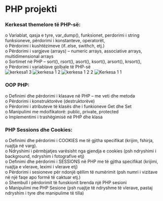 # PHP projekti

### Kerkesat themelore të PHP-së: 
o Variablat, qasja e tyre, var_dump(), funksionet, perdorimi i string funksioneve, përdorimi i konstanteve, operatorët, <br>
o Përdorimi i kushtëzimeve (if..else, swithch, etj.)  <br>
o Përdorimi i vargjeve (arrays) – numeric arrays, associative arrays, multidimensional arrays  <br>
o Sortimet në PHP – sort(), rsort(), asort(), ksort(), arsort(), krsort(),  <br>
o Përdorimi i variablave golbale të PHP-së  <br>
![kerkesa1 3](https://github.com/BesartaMustafa1/web2/assets/116516097/7dc25b71-3a2e-4e20-b41d-30e9c3e751ab)
![kerkesa 1 2](https://github.com/BesartaMustafa1/web2/assets/116516097/832e3048-145b-4984-af58-c55b2dfde9b0)
![kerkesa 1 2 2](https://github.com/BesartaMustafa1/web2/assets/116516097/911599c4-55db-401e-83e7-481d2ac9831d)
![Kerkesa 1 1](https://github.com/BesartaMustafa1/web2/assets/116516097/4baaaa0c-7c5e-4b49-828d-93aa0bbb2ada)

### OOP PHP:
o Definimi dhe përdorimi i klasave në PHP – me veti dhe metoda <br>
o Përdorimi i konstruktorëve (destruktorëve) <br>
o Përdorimi i atributeve të klasës dhe i funkioneve Get dhe Set <br>
o Manipulimi me mdoifikatorë: public, private, protected <br>
o Implementimi i trashëgimisë në PHP dhe klasa <br>

### PHP Sessions dhe Cookies:
o Definimi dhe përdorimi i COOKIES me të gjitha specifikat (krijim, fshirja, ruajtja në varg). <br>
o Ndryshimi i përmbjatjes varësisht nga gjendja e cookies (psh ndryshimi i background, ndryshim i fotografive etj) <br>
o Definimi dhe përdorimi i SESSIONS në PHP me të gjitha specifikat (krijimi, ruajtja e vlerave, leximi i vlerave etj) <br>
o Përdorimi i sesioneve për ndonjë qëllim të numërimit (psh numri i vizitave në një faqe apo formë të caktuar etj.) <br>
o Shembull i përdorimit të funskionit brenda një PHP sesioni <br>
o Manipulimi me PHP Sesione (psh ruajtje të ndryshme të vlerave, pastaj ndryshim i tyre dhe manipulime të tilla) <br>
